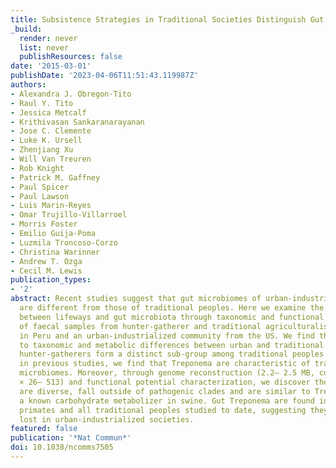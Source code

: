 ```yaml
---
title: Subsistence Strategies in Traditional Societies Distinguish Gut Microbiomes
_build:
  render: never
  list: never
  publishResources: false
date: '2015-03-01'
publishDate: '2023-04-06T11:51:43.119987Z'
authors:
- Alexandra J. Obregon-Tito
- Raul Y. Tito
- Jessica Metcalf
- Krithivasan Sankaranarayanan
- Jose C. Clemente
- Luke K. Ursell
- Zhenjiang Xu
- Will Van Treuren
- Rob Knight
- Patrick M. Gaffney
- Paul Spicer
- Paul Lawson
- Luis Marin-Reyes
- Omar Trujillo-Villarroel
- Morris Foster
- Emilio Guija-Poma
- Luzmila Troncoso-Corzo
- Christina Warinner
- Andrew T. Ozga
- Cecil M. Lewis
publication_types:
- '2'
abstract: Recent studies suggest that gut microbiomes of urban-industrialized societies
  are different from those of traditional peoples. Here we examine the relationship
  between lifeways and gut microbiota through taxonomic and functional potential characterization
  of faecal samples from hunter-gatherer and traditional agriculturalist communities
  in Peru and an urban-industrialized community from the US. We find that in addition
  to taxonomic and metabolic differences between urban and traditional lifestyles,
  hunter-gatherers form a distinct sub-group among traditional peoples. As observed
  in previous studies, we find that Treponema are characteristic of traditional gut
  microbiomes. Moreover, through genome reconstruction (2.2– 2.5 MB, coverage depth
  × 26– 513) and functional potential characterization, we discover these Treponema
  are diverse, fall outside of pathogenic clades and are similar to Treponema succinifaciens,
  a known carbohydrate metabolizer in swine. Gut Treponema are found in non-human
  primates and all traditional peoples studied to date, suggesting they are symbionts
  lost in urban-industrialized societies.
featured: false
publication: '*Nat Commun*'
doi: 10.1038/ncomms7505
---
```


